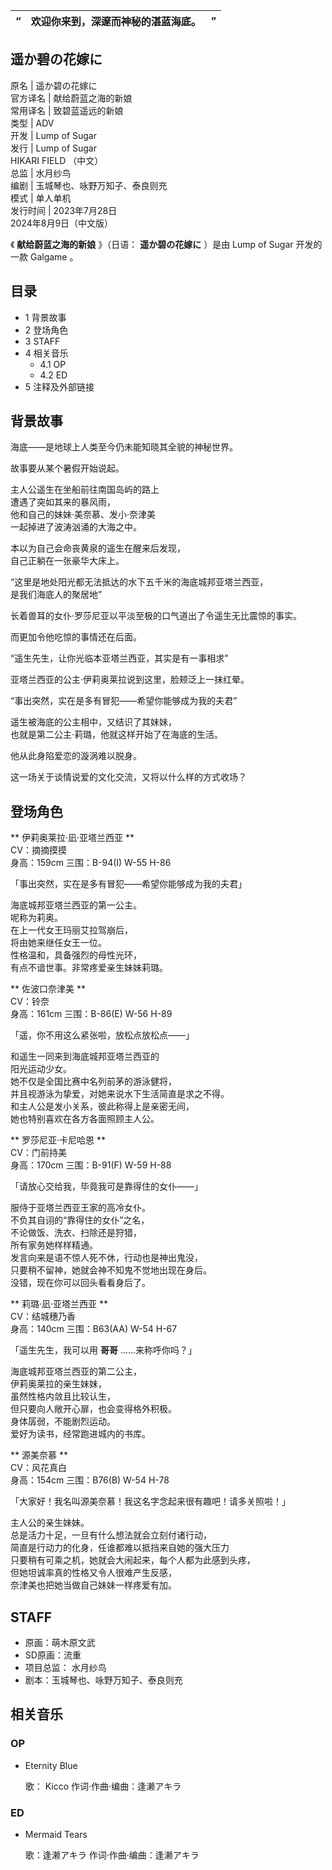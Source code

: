 “  |  **欢迎你来到，深邃而神秘的湛蓝海底。** |  ”   
---|---|---  
遥か碧の花嫁に  
---  
原名  |  遥か碧の花嫁に   
官方译名  |  献给蔚蓝之海的新娘   
常用译名  |  致碧蓝遥远的新娘   
类型  |  ADV   
开发  |  Lump of Sugar   
发行  |  Lump of Sugar   
HIKARI FIELD  （中文）  
总监  |  水月纱鸟   
编剧  |  玉城琴也、咏野万知子、泰良则充   
模式  |  单人单机   
发行时间  |  2023年7月28日   
2024年8月9日（中文版）  
  
《 **献给蔚蓝之海的新娘** 》（日语：  **遥か碧の花嫁に** ）是由  Lump of Sugar  开发的一款  Galgame  。

##  目录

  * 1  背景故事 
  * 2  登场角色 
  * 3  STAFF 
  * 4  相关音乐 
    * 4.1  OP 
    * 4.2  ED 
  * 5  注释及外部链接 

##  背景故事

海底——是地球上人类至今仍未能知晓其全貌的神秘世界。  
  
故事要从某个暑假开始说起。  
  
主人公遥生在坐船前往南国岛屿的路上  
遭遇了突如其来的暴风雨，  
他和自己的妹妹·美奈慕、发小·奈津美  
一起掉进了波涛汹涌的大海之中。  
  
本以为自己会命丧黄泉的遥生在醒来后发现，  
自己正躺在一张豪华大床上。  
  
“这里是地处阳光都无法抵达的水下五千米的海底城邦亚塔兰西亚，  
是我们海底人的聚居地”  
  
长着兽耳的女仆·罗莎尼亚以平淡至极的口气道出了令遥生无比震惊的事实。  
  
而更加令他吃惊的事情还在后面。  
  
“遥生先生，让你光临本亚塔兰西亚，其实是有一事相求”  
  
亚塔兰西亚的公主·伊莉奥莱拉说到这里，脸颊泛上一抹红晕。  
  
“事出突然，实在是多有冒犯——希望你能够成为我的夫君”  
  
遥生被海底的公主相中，又结识了其妹妹，  
也就是第二公主·莉璐，他就这样开始了在海底的生活。  
  
他从此身陷爱恋的漩涡难以脱身。  
  
这一场关于谈情说爱的文化交流，又将以什么样的方式收场？

##  登场角色

** 伊莉奥莱拉·凪·亚塔兰西亚  **  
CV：摘摘摸摸  
身高：159cm 三围：B-94(I) W-55 H-86

「事出突然，实在是多有冒犯——希望你能够成为我的夫君」

海底城邦亚塔兰西亚的第一公主。  
呢称为莉奥。  
在上一代女王玛丽艾拉驾崩后，  
将由她来继任女王一位。  
性格温和，具备强烈的母性光环，  
有点不谙世事。非常疼爱亲生妹妹莉璐。

** 佐波口奈津美  **  
CV：铃奈  
身高：161cm 三围：B-86(E) W-56 H-89

「遥，你不用这么紧张啦，放松点放松点——」

和遥生一同来到海底城邦亚塔兰西亚的  
阳光运动少女。  
她不仅是全国比赛中名列前茅的游泳健将，  
并且视游泳为挚爱，对她来说水下生活简直是求之不得。  
和主人公是发小关系，彼此称得上是亲密无间，  
她也特别喜欢在各方各面照顾主人公。

** 罗莎尼亚·卡尼哈恩  **  
CV：门前持美  
身高：170cm 三围：B-91(F) W-59 H-88

「请放心交给我，毕竟我可是靠得住的女仆——」

服侍于亚塔兰西亚王家的高冷女仆。  
不负其自诩的“靠得住的女仆”之名，  
不论做饭、洗衣、扫除还是狩猎，  
所有家务她样样精通。  
发言向来是语不惊人死不休，行动也是神出鬼没，  
只要稍不留神，她就会神不知鬼不觉地出现在身后。  
没错，现在你可以回头看看身后了。

** 莉璐·凪·亚塔兰西亚  **  
CV：结城穗乃香  
身高：140cm 三围：B63(AA) W-54 H-67

「遥生先生，我可以用 **哥哥** ......来称呼你吗？」

海底城邦亚塔兰西亚的第二公主，  
伊莉奥莱拉的亲生妹妹，  
虽然性格内敛且比较认生，  
但只要向人敞开心扉，也会变得格外积极。  
身体孱弱，不能剧烈运动。  
爱好为读书，经常跑进城内的书库。

** 源美奈慕  **  
CV：风花真白  
身高：154cm 三围：B76(B) W-54 H-78

「大家好！我名叫源美奈慕！我这名字念起来很有趣吧！请多关照啦！」

主人公的亲生妹妹。  
总是活力十足，一旦有什么想法就会立刻付诸行动，  
简直是行动力的化身，任谁都难以抵挡来自她的强大压力  
只要稍有可乘之机，她就会大闹起来，每个人都为此感到头疼，  
但她坦诚率真的性格又令人很难产生反感，  
奈津美也把她当做自己妹妹一样疼爱有加。

##  STAFF

  * 原画：萌木原文武 
  * SD原画：流重 
  * 项目总监：  水月纱鸟 
  * 剧本：玉城琴也、咏野万知子、泰良则充 

##  相关音乐

###  OP

  * Eternity Blue 

     歌：  Kicco 
     作词·作曲·编曲：逢濑アキラ 

###  ED

  * Mermaid Tears 

     歌：逢濑アキラ 
     作词·作曲·编曲：逢濑アキラ 